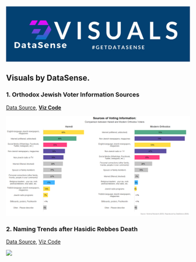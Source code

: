
![](./utils/jpg/banner.jpg)

## Visuals by DataSense.

### 1. Orthodox Jewish Voter Information Sources

[Data Source](https://www.harediresearchgroup.org/wp-content/uploads/2023/09/REPORT-Orthodox-Jewish-Political-Attitudes-and-Behaviors-September-2023.pdf), [__Viz Code__](./R/1-voter-information.R)

![](./utils/png/voter_info.png)

### 2. Naming Trends after Hasidic Rebbes Death

[Data Source](https://www.ssa.gov/oact/babynames/limits.html), [Viz Code](https://github.com/getdatasense/datasense-visuals/blob/main/inst/tsx/naming-trends-chart.tsx)

![](https://github.com/user-attachments/assets/fccc8612-c3fa-4a97-b3a3-37c3f2ff47db)
